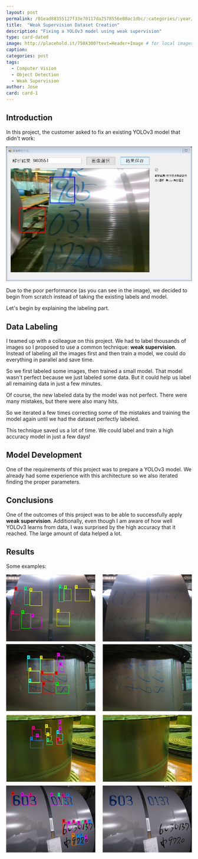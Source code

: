 ```yaml
---
layout: post
permalink: /01ead88355127f33e70117da2578556e80ac1dbc/:categories/:year/:month/:day/:title:output_ext
title:  "Weak Supervision Dataset Creation"
description: "Fixing a YOLOv3 model using weak supervision"
type: card-dated
image: http://placehold.it/750X300?text=Header+Image # for local images, place in /assets/img/posts/
caption: 
categories: post
tags: 
  - Computer Vision
  - Object Detection
  - Weak Supervision
author: Jose
card: card-1
---
```


## Introduction

In this project, the customer asked to fix an existing YOLOv3 model that didn't work:

![Need fix](/assets/img/posts/number_recognition/fix_char_recog.png)

Due to the poor performance (as you can see in the image), we decided to begin from scratch 
instead of taking the existing labels and model.

Let's begin by explaining the labeling part.

## Data Labeling

I teamed up with a colleague on this project. We had to label thousands of images so I proposed to use 
a common technique: **weak supervision**. Instead of labeling all the images first and then train a model, 
we could do everything in parallel and save time.

So we first labeled some images, then trained a small model. That model wasn't perfect because we just labeled some data. But it could help us label all remaining data in just a few minutes.

Of course, the new labeled data by the model was not perfect. There were many mistakes, but there were also many hits.

So we iterated a few times correcting some of the mistakes and training the model again until we had the dataset perfectly labeled.

This technique saved us a lot of time. We could label and train a high accuracy model in just a few days!

## Model Development

One of the requirements of this project was to prepare a YOLOv3 model. We already had some experience with this 
architecture so we also iterated finding the proper parameters.

## Conclusions

One of the outcomes of this project was to be able to successfully apply **weak supervision**.
Additionally, even though I am aware of how well YOLOv3 learns from data, I was surprised by the high accuracy that it reached. The large amount of data helped a lot.

## Results

Some examples:

![Result](/assets/img/posts/number_recognition/fix_char_recog_3.png)

